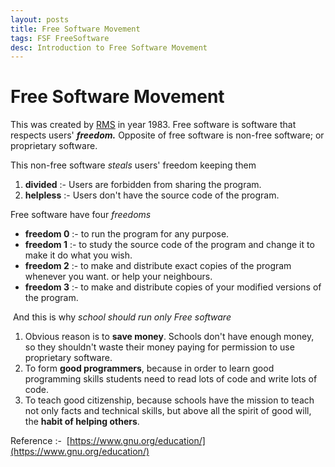 ```yaml
---
layout: posts
title: Free Software Movement
tags: FSF FreeSoftware
desc: Introduction to Free Software Movement
---
```


# Free Software Movement

This was created by [RMS](http://www.stallman.org/) in year 1983. Free software
is software that respects users' _**freedom.**_ Opposite of free software is
non-free software; or proprietary software.

This non-free software _steals_ users' freedom keeping them

1.  **divided** :- Users are forbidden from sharing the program.
2.  **helpless** :- Users don't have the source code of the program.


Free software have four _freedoms_

*   **freedom 0** :- to run the program for any purpose.
*   **freedom 1** :- to study the source code of the program and change it to
    make it do what you wish.
*   **freedom 2** :- to make and distribute exact copies of the program whenever
    you want. or help your neighbours.
*   **freedom 3** :- to make and distribute copies of your modified versions of
    the program.

 And this is why _school should run only Free software_

1.  Obvious reason is to **save money**. Schools don't have enough money, so
    they shouldn't waste their money paying for permission to use proprietary software.
2.  To form **good programmers**, because in order to learn good programming
    skills students need to read lots of code and write lots of  code.
3.  To teach good citizenship, because schools have the mission to teach not
    only facts and technical skills, but above all the spirit of good will, the
    **habit of helping others**.

Reference :-  [https://www.gnu.org/education/](https://www.gnu.org/education/)

